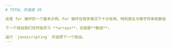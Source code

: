 ```yaml
---
# TOTAL 的值是 45

这是 for 循环的一个基本示例。For 循环在很多情况下十分有用，特别是在与像字符串和数组这样的数据结构结合后。

下一个挑战我们将开始学习 **arrays**，也就是**数组**。

运行 `javascripting` 并选择下一个挑战。
---
```


